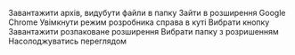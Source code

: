 Завантажити архів, видубути файли в папку
Зайти в розширення Google Chrome
Увімкнути режим розробника справа в куті
Вибрати кнопку Завантажити розпаковане розширення
Вибрати папку з розришенням
Насолоджуватись переглядом
 
